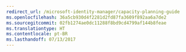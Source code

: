 ```yaml
---
redirect_url: /microsoft-identity-manager/capacity-planning-guide
ms.openlocfilehash: 36a5cb930d4f2281d2fd87fa3609f892aa6a7de2
ms.sourcegitcommit: 02fb1274ae0dc11288f8bd9cd4799af144b8feae
ms.translationtype: HT
ms.contentlocale: pt-BR
ms.lasthandoff: 07/13/2017
---
```

